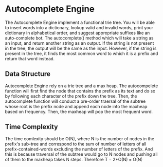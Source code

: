 # Autocomplete Engine
The Autocomplete Engine implement a functional trie tree. You will be able to insert words into a dictionary, lookup valid and invalid words, print your dictionary in alphabetical order, and suggest appropriate suffixes like an auto-complete bot. The autocomplete() method which will take a string as an input, and return another string as an output. If the string is not present in the tree, the output will be the same as the input. However, if the string is present in the tree, it finds the most common word to which it is a prefix and return that word instead.

## Data Structure
Autocomplete Engine rely on a trie tree and a max heap. The autocompelete function will first find the node that contains the prefix as its text and do so by following each character of the prefix down the tree. Then, the autocomplete function will conduct a pre-order traersal of the subtree whose root is the prefix node and append each node into the maxheap based on frequency. Then, the maxheap will pop the most frequent word. 

## Time Complexity
The time comlexity should be O(N), where N is the number of nodes in the prefix's sub-tree and correspond to the sum of number of letters of all prefix-contained-words excluding the number of letters of the prefix. And this is because traversal of the subtree would go to N nodes and pushing all of them to the maxheap takes N steps. Therefore T = 2*O(N) = O(N)
